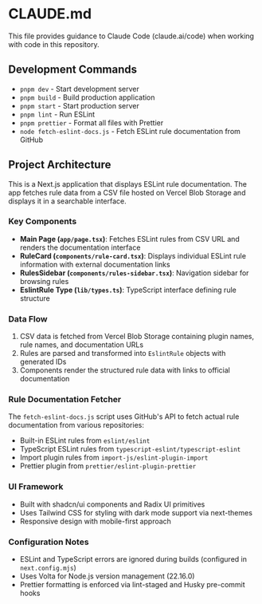 # CLAUDE.md

This file provides guidance to Claude Code (claude.ai/code) when working with code in this repository.

## Development Commands

- `pnpm dev` - Start development server
- `pnpm build` - Build production application
- `pnpm start` - Start production server
- `pnpm lint` - Run ESLint
- `pnpm prettier` - Format all files with Prettier
- `node fetch-eslint-docs.js` - Fetch ESLint rule documentation from GitHub

## Project Architecture

This is a Next.js application that displays ESLint rule documentation. The app fetches rule data from a CSV file hosted on Vercel Blob Storage and displays it in a searchable interface.

### Key Components

- **Main Page (`app/page.tsx`)**: Fetches ESLint rules from CSV URL and renders the documentation interface
- **RuleCard (`components/rule-card.tsx`)**: Displays individual ESLint rule information with external documentation links
- **RulesSidebar (`components/rules-sidebar.tsx`)**: Navigation sidebar for browsing rules
- **EslintRule Type (`lib/types.ts`)**: TypeScript interface defining rule structure

### Data Flow

1. CSV data is fetched from Vercel Blob Storage containing plugin names, rule names, and documentation URLs
2. Rules are parsed and transformed into `EslintRule` objects with generated IDs
3. Components render the structured rule data with links to official documentation

### Rule Documentation Fetcher

The `fetch-eslint-docs.js` script uses GitHub's API to fetch actual rule documentation from various repositories:

- Built-in ESLint rules from `eslint/eslint`
- TypeScript ESLint rules from `typescript-eslint/typescript-eslint`
- Import plugin rules from `import-js/eslint-plugin-import`
- Prettier plugin from `prettier/eslint-plugin-prettier`

### UI Framework

- Built with shadcn/ui components and Radix UI primitives
- Uses Tailwind CSS for styling with dark mode support via next-themes
- Responsive design with mobile-first approach

### Configuration Notes

- ESLint and TypeScript errors are ignored during builds (configured in `next.config.mjs`)
- Uses Volta for Node.js version management (22.16.0)
- Prettier formatting is enforced via lint-staged and Husky pre-commit hooks
